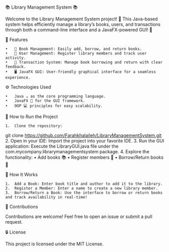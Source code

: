 📚 Library Management System 📚

Welcome to the Library Management System project! 🚀 This Java-based system helps efficiently manage a library’s books, users, and transactions through both a command-line interface and a JavaFX-powered GUI! 🎨

🌟 Features

	•	📖 Book Management: Easily add, borrow, and return books.
	•	👤 User Management: Register library members and track user activity.
	•	🔄 Transaction System: Manage book borrowing and return with clear feedback.
	•	🖥️ JavaFX GUI: User-friendly graphical interface for a seamless experience.

⚙️ Technologies Used

	•	Java ☕ as the core programming language.
	•	JavaFX 🎨 for the GUI framework.
	•	OOP 💻 principles for easy scalability.

🚀 How to Run the Project

	1.	Clone the repository:
 git clone https://github.com/Farahkhalaileh/LibraryManagementSystem.git
 2.	Open in your IDE: Import the project into your favorite IDE.
	3.	Run the GUI application:
Execute the LibraryGUI.java file under the com.mycompany.librarymanagementsystem package.
	4.	Explore the functionality:
	•	Add books 📚
	•	Register members 👥
	•	Borrow/Return books 🔄

🎉 How It Works

	1.	Add a Book: Enter book title and author to add it to the library.
	2.	Register a Member: Enter a name to create a new library member.
	3.	Borrow/Return a Book: Use the interface to borrow or return books and track availability in real-time!

🤝 Contributions

Contributions are welcome! Feel free to open an issue or submit a pull request.

🔒 License

This project is licensed under the MIT License.

